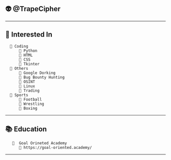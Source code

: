 ## 👽 @TrapeCipher

 ----------------------
## 👀 Interested In
      📁 Coding
          📝 Python
          📝 HTML
          📝 CSS
          📝 Tkinter
      📁 Others
          📝 Google Dorking
          📝 Bug Bounty Hunting
          📝 OSINT
          📝 Linux
          📝 Trading
      📁 Sports 
          📝 Football
          📝 Wrestling 
          📝 Boxing
 ----------------------
 ##  📚 Education
       📁  Goal Orineted Academy 
          📝 https://goal-oriented.academy/
 ----------------------

<!---
TrapeCipher/TrapeCipher is a ✨ special ✨ repository because its `README.md` (this file) appears on your GitHub profile.
You can click the Preview link to take a look at your changes.
--->
